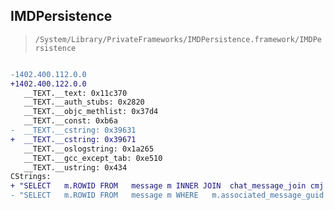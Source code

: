 ## IMDPersistence

> `/System/Library/PrivateFrameworks/IMDPersistence.framework/IMDPersistence`

```diff

-1402.400.112.0.0
+1402.400.122.0.0
   __TEXT.__text: 0x11c370
   __TEXT.__auth_stubs: 0x2820
   __TEXT.__objc_methlist: 0x37d4
   __TEXT.__const: 0xb6a
-  __TEXT.__cstring: 0x39631
+  __TEXT.__cstring: 0x39671
   __TEXT.__oslogstring: 0x1a265
   __TEXT.__gcc_except_tab: 0xe510
   __TEXT.__ustring: 0x434
CStrings:
+ "SELECT   m.ROWID FROM   message m INNER JOIN  chat_message_join cmj ON cmj.message_id = m.ROWID WHERE   m.associated_message_guid = ?  AND m.thread_originator_guid IS NULL"
- "SELECT   m.ROWID FROM   message m WHERE   m.associated_message_guid = ?  AND m.thread_originator_guid IS NULL"

```
